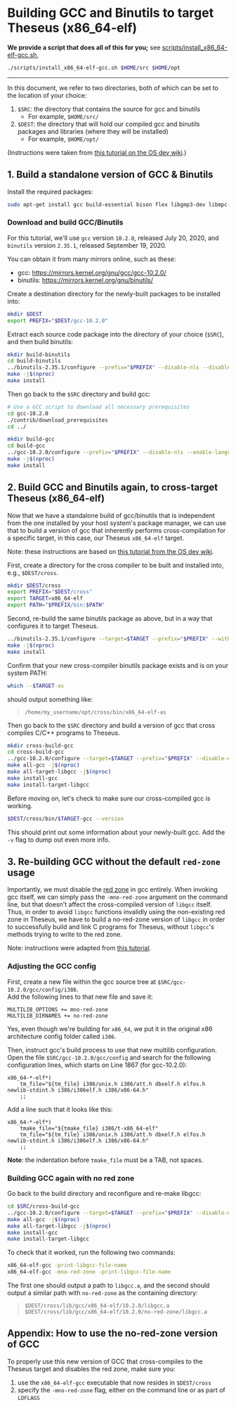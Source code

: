 # Building GCC and Binutils to target Theseus (x86_64-elf)

**We provide a script that does all of this for you;** see [scripts/install_x86_64-elf-gcc.sh](https://github.com/theseus-os/Theseus/blob/theseus_main/scripts/install_x86_64-elf-gcc.sh), 
```sh
./scripts/install_x86_64-elf-gcc.sh $HOME/src $HOME/opt
```

---------------------------------------------------------------------------------

In this document, we refer to two directories, both of which can be set to the location of your choice:
 1. `$SRC`: the directory that contains the source for gcc and binutils
 	* For example, `$HOME/src/`
 2. `$DEST`: the directory that will hold our compiled gcc and binutils packages and libraries (where they will be installed)
 	* For example, `$HOME/opt/`

(Instructions were taken from [this tutorial on the OS dev wiki](https://wiki.osdev.org/Building_GCC).)

## 1. Build a standalone version of GCC & Binutils

Install the required packages:
```sh
sudo apt-get install gcc build-essential bison flex libgmp3-dev libmpc-dev libmpfr-dev texinfo gcc-multilib
```

### Download and build GCC/Binutils
For this tutorial, we'll use `gcc` version `10.2.0`, released July 20, 2020,
and `binutils` version `2.35.1`, released September 19, 2020.

You can obtain it from many mirrors online, such as these:
* gcc: <https://mirrors.kernel.org/gnu/gcc/gcc-10.2.0/>
* binutils: <https://mirrors.kernel.org/gnu/binutils/>

Create a destination directory for the newly-built packages to be installed into:
```sh
mkdir $DEST
export PREFIX="$DEST/gcc-10.2.0"
```

Extract each source code package into the directory of your choice (`$SRC`), and then build binutils:
```sh
mkdir build-binutils
cd build-binutils
../binutils-2.35.1/configure --prefix="$PREFIX" --disable-nls --disable-werror
make -j$(nproc)
make install
```

Then go back to the `$SRC` directory and build gcc:
```sh
# Use a GCC script to download all necessary prerequisites
cd gcc-10.2.0
./contrib/download_prerequisites
cd ../

mkdir build-gcc
cd build-gcc
../gcc-10.2.0/configure --prefix="$PREFIX" --disable-nls --enable-languages=c,c++
make -j$(nproc)
make install
```


## 2. Build GCC and Binutils again, to cross-target Theseus (x86_64-elf)
Now that we have a standalone build of gcc/binutils that is independent from the one installed by your host system's package manager, we can use that to build a version of gcc that inherently performs cross-compilation for a specific target, in this case, our Theseus `x86_64-elf` target.

Note: these instructions are based on [this tutorial from the OS dev wiki](https://wiki.osdev.org/GCC_Cross-Compiler#The_Build).

First, create a directory for the cross compiler to be built and installed into, e.g., `$DEST/cross`.
```sh
mkdir $DEST/cross
export PREFIX="$DEST/cross"
export TARGET=x86_64-elf
export PATH="$PREFIX/bin:$PATH"
```

Second, re-build the same binutils package as above, but in a way that configures it to target Theseus. 
```sh
../binutils-2.35.1/configure --target=$TARGET --prefix="$PREFIX" --with-sysroot --disable-nls --disable-werror
make -j$(nproc)
make install
```

Confirm that your new cross-compiler binutils package exists and is on your system PATH:
```sh
which --$TARGET-as 
```
should output something like:
> ```
> /home/my_username/opt/cross/bin/x86_64-elf-as
> ```

Then go back to the `$SRC` directory and build a version of gcc that cross compiles C/C++ programs to Theseus.     
```sh
mkdir cross-build-gcc
cd cross-build-gcc
../gcc-10.2.0/configure --target=$TARGET --prefix="$PREFIX" --disable-nls --enable-languages=c,c++ --without-headers
make all-gcc -j$(nproc)
make all-target-libgcc -j$(nproc) 
make install-gcc
make install-target-libgcc
```

Before moving on, let's check to make sure our cross-compiled gcc is working.
```sh
$DEST/cross/bin/$TARGET-gcc --version
```
This should print out some information about your newly-built gcc. Add the `-v` flag to dump out even more info. 


## 3. Re-building GCC without the default `red-zone` usage
Importantly, we must disable the [red zone](https://en.wikipedia.org/wiki/Red_zone_(computing)) in gcc entirely. When invoking gcc itself, we can simply pass the `-mno-red-zone` argument on the command line, but that doesn't affect the cross-compiled version of `libgcc` itself. Thus, in order to avoid `libgcc` functions invalidly using the non-existing red zone in Theseus, we have to build a no-red-zone version of `libgcc` in order to successfully build and link C programs for Theseus,  without `libgcc`'s methods trying to write to the red zone. 

Note: instructions were adapted from [this tutorial](https://wiki.osdev.org/Libgcc_without_red_zone).

### Adjusting the GCC config
First, create a new file within the gcc source tree at `$SRC/gcc-10.2.0/gcc/config/i386`.    
Add the following lines to that new file and save it:
```
MULTILIB_OPTIONS += mno-red-zone
MULTILIB_DIRNAMES += no-red-zone
```
Yes, even though we're building for `x86_64`, we put it in the original x86 architecture config folder called `i386`.

Then, instruct gcc's build process to use that new multilib configuration. Open the file `$SRC/gcc-10.2.0/gcc/config` and search for the following configuration lines, which starts on Line 1867 (for gcc-10.2.0):    
```
x86_64-*-elf*)
	tm_file="${tm_file} i386/unix.h i386/att.h dbxelf.h elfos.h newlib-stdint.h i386/i386elf.h i386/x86-64.h"
	;;
```
Add a line such that it looks like this:
```
x86_64-*-elf*)
	tmake_file="${tmake_file} i386/t-x86_64-elf"
	tm_file="${tm_file} i386/unix.h i386/att.h dbxelf.h elfos.h newlib-stdint.h i386/i386elf.h i386/x86-64.h"
	;;
```
**Note**: the indentation before `tmake_file` must be a TAB, not spaces. 

### Building GCC again with no red zone
Go back to the build directory and reconfigure and re-make libgcc:
```sh
cd $SRC/cross-build-gcc
../gcc-10.2.0/configure --target=$TARGET --prefix="$PREFIX" --disable-nls --enable-languages=c,c++ --without-headers
make all-gcc -j$(nproc)
make all-target-libgcc -j$(nproc) 
make install-gcc
make install-target-libgcc
```

To check that it worked, run the following two commands:
```sh
x86_64-elf-gcc -print-libgcc-file-name
x86_64-elf-gcc -mno-red-zone -print-libgcc-file-name
```

The first one should output a path to `libgcc.a`, and the second should output a similar path with `no-red-zone` as the containing directory:
> ```
> $DEST/cross/lib/gcc/x86_64-elf/10.2.0/libgcc.a
> $DEST/cross/lib/gcc/x86_64-elf/10.2.0/no-red-zone/libgcc.a
> ```

## Appendix: How to use the no-red-zone version of GCC
To properly use this new version of GCC that cross-compiles to the Theseus target and disables the red zone, make sure you:
 1. use the `x86_64-elf-gcc` executable that now resides in `$DEST/cross` 
 2. specify the `-mno-red-zone` flag, either on the command line or as part of `LDFLAGS`

<!-- cspell:ignore dbxelf, elfos, ldflags, libgcc, libgmp, libmpc, libmpfr, multilib, newlib, nproc, stdint, texinfo, tmake, werror -->
